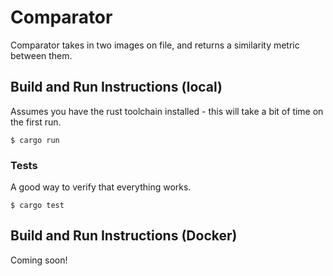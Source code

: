 # Comparator

Comparator takes in two images on file, and returns a similarity metric between them.

## Build and Run Instructions (local)

Assumes you have the rust toolchain installed - this will take a bit of time on the first run.

```
$ cargo run
```

### Tests

A good way to verify that everything works.

```
$ cargo test
```

## Build and Run Instructions (Docker)

Coming soon!
